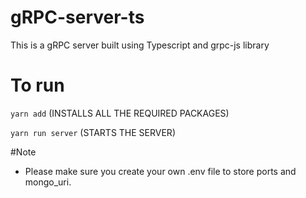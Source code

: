 # gRPC-server-ts
This is a gRPC server built using Typescript and grpc-js library

# To run
`yarn add` (INSTALLS ALL THE REQUIRED PACKAGES)

`yarn run server` (STARTS THE SERVER)

#Note
- Please make sure you create your own .env file to store ports and mongo_uri.

